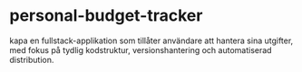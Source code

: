 # personal-budget-tracker
kapa en fullstack-applikation som tillåter användare att hantera sina utgifter, med fokus på tydlig kodstruktur, versionshantering och automatiserad distribution.

